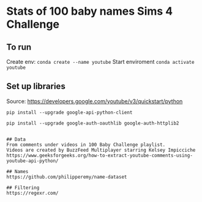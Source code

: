 # Stats of 100 baby names Sims 4 Challenge

## To run
Create env:
``conda create --name youtube``
Start enviroment
``conda activate youtube``

## Set up libraries
Source: https://developers.google.com/youtube/v3/quickstart/python

``pip install --upgrade google-api-python-client``

``pip install --upgrade google-auth-oauthlib google-auth-httplib2``

````

## Data
From comments under videos in 100 Baby Challenge playlist. 
Videos are created by BuzzFeed Multiplayer starring Kelsey Impicciche
https://www.geeksforgeeks.org/how-to-extract-youtube-comments-using-youtube-api-python/

## Names
https://github.com/philipperemy/name-dataset

## Filtering
https://regexr.com/


